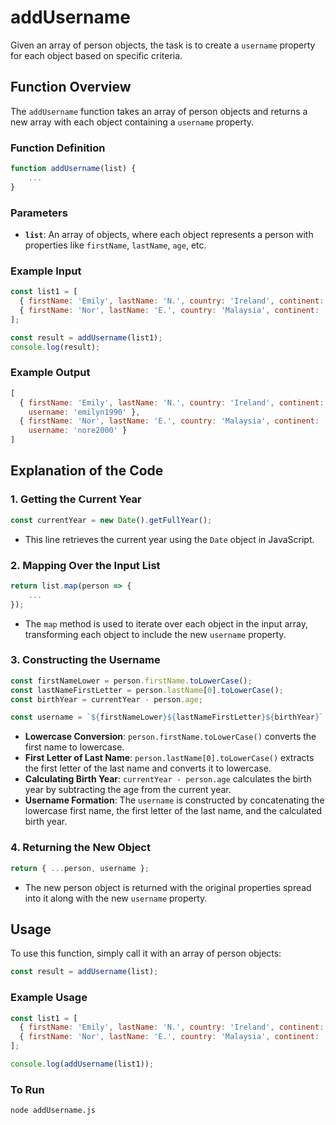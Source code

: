 # addUsername

Given an array of person objects, the task is to create a `username` property for each object based on specific criteria.

## Function Overview

The `addUsername` function takes an array of person objects and returns a new array with each object containing a `username` property.

### Function Definition

```javascript
function addUsername(list) {
    ...
}
```

### Parameters

- **`list`**: An array of objects, where each object represents a person with properties like `firstName`, `lastName`, `age`, etc.

### Example Input

```javascript
const list1 = [
  { firstName: 'Emily', lastName: 'N.', country: 'Ireland', continent: 'Europe', age: 30, language: 'Ruby' },
  { firstName: 'Nor', lastName: 'E.', country: 'Malaysia', continent: 'Asia', age: 20, language: 'Clojure' }
];

const result = addUsername(list1);
console.log(result);
```

### Example Output

```javascript
[
  { firstName: 'Emily', lastName: 'N.', country: 'Ireland', continent: 'Europe', age: 30, language: 'Ruby', 
    username: 'emilyn1990' },
  { firstName: 'Nor', lastName: 'E.', country: 'Malaysia', continent: 'Asia', age: 20, language: 'Clojure', 
    username: 'nore2000' }
]
```

## Explanation of the Code

### 1. Getting the Current Year

```javascript
const currentYear = new Date().getFullYear();
```

- This line retrieves the current year using the `Date` object in JavaScript.

### 2. Mapping Over the Input List

```javascript
return list.map(person => {
    ...
});
```

- The `map` method is used to iterate over each object in the input array, transforming each object to include the new `username` property.

### 3. Constructing the Username

```javascript
const firstNameLower = person.firstName.toLowerCase();
const lastNameFirstLetter = person.lastName[0].toLowerCase();
const birthYear = currentYear - person.age;

const username = `${firstNameLower}${lastNameFirstLetter}${birthYear}`;
```

- **Lowercase Conversion**: `person.firstName.toLowerCase()` converts the first name to lowercase.
- **First Letter of Last Name**: `person.lastName[0].toLowerCase()` extracts the first letter of the last name and converts it to lowercase.
- **Calculating Birth Year**: `currentYear - person.age` calculates the birth year by subtracting the age from the current year.
- **Username Formation**: The `username` is constructed by concatenating the lowercase first name, the first letter of the last name, and the calculated birth year.

### 4. Returning the New Object

```javascript
return { ...person, username };
```

- The new person object is returned with the original properties spread into it along with the new `username` property.

## Usage

To use this function, simply call it with an array of person objects:

```javascript
const result = addUsername(list);
```

### Example Usage

```javascript
const list1 = [
  { firstName: 'Emily', lastName: 'N.', country: 'Ireland', continent: 'Europe', age: 30, language: 'Ruby' },
  { firstName: 'Nor', lastName: 'E.', country: 'Malaysia', continent: 'Asia', age: 20, language: 'Clojure' }
];

console.log(addUsername(list1));
```

### To Run

```bash
node addUsername.js
```

<br>
